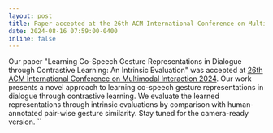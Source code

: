 ```yaml
---
layout: post
title: Paper accepted at the 26th ACM International Conference on Multimodal Interaction!
date: 2024-08-16 07:59:00-0400
inline: false
---
```

Our paper "Learning Co-Speech Gesture Representations in Dialogue through Contrastive Learning: An Intrinsic Evaluation" was accepted at [26th ACM International Conference on Multimodal Interaction 2024](https://icmi.acm.org/2024/). Our work presents a novel approach to learning co-speech gesture representations in dialogue through contrastive learning. We evaluate the learned representations through intrinsic evaluations by comparison with human-annotated pair-wise gesture similarity. Stay tuned for the camera-ready version.
``